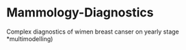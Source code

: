 # Mammology-Diagnostics
Complex diagnostics of wimen breast canser on yearly stage *multimodelling)
